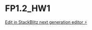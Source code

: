 # FP1.2_HW1

[Edit in StackBlitz next generation editor ⚡️](https://stackblitz.com/~/github.com/shivamlife/FP1.2_HW1)